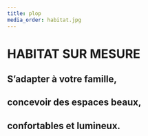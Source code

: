 ```yaml
---
title: plop
media_order: habitat.jpg
---
```


# **HABITAT SUR MESURE**
## **S’adapter à votre famille,**
## **concevoir des espaces beaux,** 
## **confortables et lumineux.**